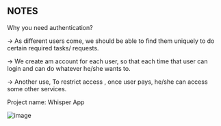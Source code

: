 ## NOTES

Why you need authentication?

-> As different users come, we should be able to find them uniquely to do certain required tasks/ requests.

-> We create am account for each user, so that each time that user can login and can do whatever he/she wants to.

-> Another use, To restrict access , once user pays, he/she can access some other services.

Project name: Whisper App

![image](https://github.com/priyajani028/WebINIT/assets/87660206/379326c3-3808-471f-a672-53990986ead6)
